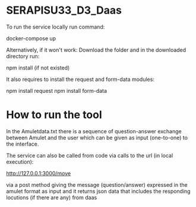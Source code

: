 # SERAPISU33_D3_Daas
 
To run the service locally run command:

docker-compose up

Alternatively, if it won't work:
Download the folder and in the downloaded directory run:

npm install  (if not existed)

It also requires to install the request and form-data modules:

npm install request
npm install form-data

# How to run the tool

In the Amuletdata.txt there is a sequence of question-answer exchange between 
Amulet and the user which can be given as input (one-to-one) to the interface.

The service can also be called from code via calls to the url (in local execution):

http://127.0.0.1:3000/move

via a post method giving the message (question/answer) expressed in the amulet
format as input and it returns json data that includes the responding locutions
(if there are any) from daas


